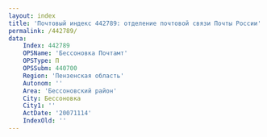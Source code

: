 ```yaml
---
layout: index
title: 'Почтовый индекс 442789: отделение почтовой связи Почты России'
permalink: /442789/
data:
    Index: 442789
    OPSName: 'Бессоновка Почтамт'
    OPSType: П
    OPSSubm: 440700
    Region: 'Пензенская область'
    Autonom: ''
    Area: 'Бессоновский район'
    City: Бессоновка
    City1: ''
    ActDate: '20071114'
    IndexOld: ''
---
```

